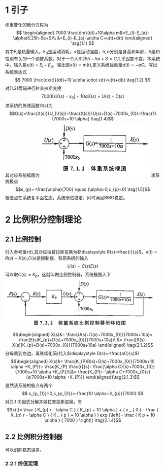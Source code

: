 # 1 引子
体重变化的微分方程为
$$
\begin{aligned}
7000 \frac{dm}{dt}+10\alpha m&=E_{i}-E_{a}-\alpha(6.25h-5a+S)\\
&=E_{i}-E_{a}-\alpha C=u(t)+d(t)
\end{aligned}
\tag{1.1}
$$
其中$E_{i}$是热量输入，$E_{a}$是运动消耗，$\alpha$是运动强度，$h,a$分别是身高和年龄，$S$是和性别有关的一个调整系数。对于一个人$6.25h-5a+S=C$几乎固定不变。本系统中，输入是$u(t)=E_{i}-E_{a}$，输出是$x(t)=m(t)$,定义系统扰动量$d(t)=-\alpha C$。写出系统表达式
$$
7000 \frac{dx(t)}{dt}+10 \alpha \cdot x(t)=u(t)+d(t) \tag{1.2}
$$
对(1.2)两端进行拉普拉斯变换
$$7000[sX(s)-x_{0}]+10\alpha X(s)=U(s)+D(s)\tag{1.3}$$
求系统的传递函数$G(s)$为
$$G(s)=\frac{X(s)}{U_{I}(s)}=\frac{X(s)}{U(s)+D(s)+7000x_{0}}=\frac{1}{7000s+10 \alpha} \tag{1.4}$$
其对应系统框图为
![](../../img/Pasted%20image%2020230919165746.png)
求系统极点
$$s_{p}=-\frac{\alpha}{700} \quad (\alpha>0,s_{p}<0) \tag{1.5}$$
极值点在系统复平面左边，系统渐进稳定，同时满足BIBO稳定。

# 2 比例积分控制理论
## 2.1 比例控制
引入参考值$r(t)$,其对应拉普拉斯变换为$\displaystyle R(s)=\frac{r}{s}$，$e(t)=R(s)-X(s)$,$C(s)$是控制器，有原系统的输入
$$
U(s)=C(s)E(s)\tag{2.1.1}
$$
可以取$C(s)=K_{p}$，这就叫做比例控制器，系统框图入下
![](../../img/Pasted%20image%2020230919184232.png)

$$\begin{aligned}
X(s)&= \frac{U(s)+D(s)+7000x_{0}}{7000s+10a}= \frac{E(s)K_{p}+D(s)+7000x_{0}}{7000s+10a}\\ &= \frac{[R(s)-X(s)]K_{p}+D(s)+7000x_{0}}{7000s+10a}
\end{aligned} \tag{2.1.2}$$
分母乘到左边，再继续化简(代入$\displaystyle D(s)=-\frac{aC}{s}$)
$$\begin{aligned}
X(s)&= \frac{K_{P}R(s)+D(s)+7000x_{0}}{7000s+10 \alpha +K_{P}}=
\frac{K_{P}	\frac{r}{s}- \frac{\alpha C}{s}+7000x_{0}}{7000s+10 \alpha +K_{P}}\\&= \frac{K_{P}r- \alpha C+7000x_{0}s}{s(7000s+10 \alpha +K_{P})}
\end{aligned}\tag{2.1.3}$$
显然该系统的极点有两个
$$
s_{p_{1}}=0,s_{p_{2}}=-\frac{10 \alpha+K_{p}}{7000} 
$$
对$(2.1.3)$因式分解并做拉普拉斯变换，有
$$x(t)= \frac { K_{p} r - \alpha C } { K_{p} + 10 \alpha } + ( x _ { 0 } - \frac { K_{p} r - \alpha C } { K _ { p } + 10 \alpha } ) exp {\left( - \frac { K p + 10 \alpha } { 7000 } \right)} \tag{2.1.4}$$

## 2.2 比例积分控制器
可以消除稳态误差。
### 2.2.1 终值定理
